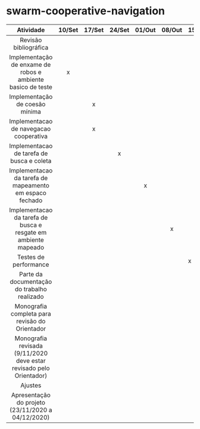 # swarm-cooperative-navigation
|                              Atividade                              | 10/Set | 17/Set | 24/Set | 01/Out | 08/Out | 15/Out | 22/Out | 29/Out | 05/Nov | 12/Nov | 19/Nov | 26/Nov | 04/Dez |
|:-------------------------------------------------------------------:|:------:|:------:|:------:|:------:|:------:|--------|--------|--------|--------|:------:|--------|--------|:------:|
| Revisão bibliográfica                                               |        |        |        |        |        |        | x      |        |        |        |        |        |        |
| Implementação de enxame de robos e ambiente basico de teste         | x      |        |        |        |        |        |        |        |        |        |        |        |        |
| Implementação de coesão mínima                                      |        | x      |        |        |        |        |        |        |        |        |        |        |        |
| Implementacao de navegacao cooperativa                              |        | x      |        |        |        |        |        |        |        |        |        |        |        |
| Implementacao de tarefa de busca e coleta                           |        |        | x      |        |        |        |        |        |        |        |        |        |        |
| Implementacao da tarefa de mapeamento em espaco fechado             |        |        |        | x      |        |        |        |        |        |        |        |        |        |
| Implementacao da tarefa de busca e resgate em ambiente mapeado      |        |        |        |        | x      |        |        |        |        |        |        |        |        |
| Testes de performance                                               |        |        |        |        |        | x      |        |        |        |        |        |        |        |
| Parte da documentação do trabalho realizado                         |        |        |        |        |        |        | x      |        |        |        |        |        |        |
| Monografia completa para revisão do Orientador                      |        |        |        |        |        |        |        | x      |        |        |        |        |        |
| Monografia revisada (9/11/2020 deve estar revisado pelo Orientador) |        |        |        |        |        |        |        |        | x      |        |        |        |        |
| Ajustes                                                             |        |        |        |        |        |        |        |        |        | x      | x      | x      |        |
| Apresentação do projeto (23/11/2020 a 04/12/2020)                   |        |        |        |        |        |        |        |        |        |        |        |        | x      |
